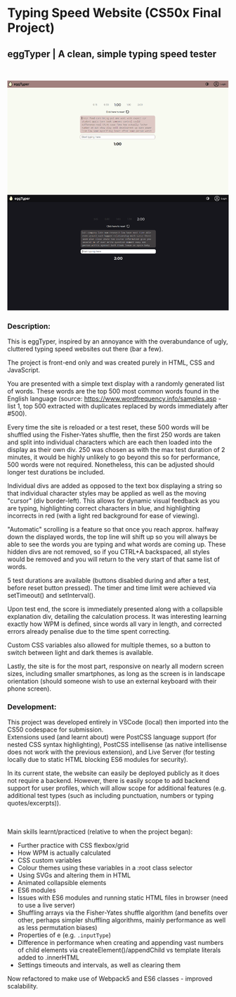 # Typing Speed Website (CS50x Final Project)

## eggTyper | A clean, simple typing speed tester
<br>

![screenshot](./eggTyper.png)

### Description:

This is eggTyper, inspired by an annoyance with the overabundance of ugly, cluttered typing speed websites out there (bar a few).

The project is front-end only and was created purely in HTML, CSS and JavaScript.

You are presented with a simple text display with a randomly generated list of words.
These words are the top 500 most common words found in the English language (source: https://www.wordfrequency.info/samples.asp - list 1, top 500 extracted with duplicates replaced by words immediately after #500).

Every time the site is reloaded or a test reset, these 500 words will be shuffled using the Fisher-Yates shuffle, then the first 250 words are taken and split into individual characters which are each then loaded into the display as their own div. 250 was chosen as with the max test duration of 2 minutes, it would be highly unlikely to go beyond this so for performance, 500 words were not required. Nonetheless, this can be adjusted should longer test durations be included.

Individual divs are added as opposed to the text box displaying a string so that individual character styles may be applied as well as the moving "cursor" (div border-left). This allows for dynamic visual feedback as you are typing, highlighting correct characters in blue, and highlighting incorrects in red (with a light red background for ease of viewing).

"Automatic" scrolling is a feature so that once you reach approx. halfway down the displayed words, the top line will shift up so you will always be able to see the words you are typing and what words are coming up. These hidden divs are not removed, so if you CTRL+A backspaced, all styles would be removed and you will return to the very start of that same list of words.

5 test durations are available (buttons disabled during and after a test, before reset button pressed). The timer and time limit were achieved via setTimeout() and setInterval().

Upon test end, the score is immediately presented along with a collapsible explanation div, detailing the calculation process. It was interesting learning exactly how WPM is defined, since words all vary in length, and corrected errors already penalise due to the time spent correcting.

Custom CSS variables also allowed for multiple themes, so a button to switch between light and dark themes is available.

Lastly, the site is for the most part, responsive on nearly all modern screen sizes, including smaller smartphones, as long as the screen is in landscape orientation (should someone wish to use an external keyboard with their phone screen).
<br>

### Development:
This project was developed entirely in VSCode (local) then imported into the CS50 codespace for submission.<br>
Extensions used (and learnt about) were PostCSS language support (for nested CSS syntax highlighting), PostCSS intellisense (as native intellisense does not work with the previous extension), and Live Server (for testing locally due to static HTML blocking ES6 modules for security).

In its current state, the website can easily be deployed publicly as it does not require a backend. However, there is easily scope to add backend support for user profiles, which will allow scope for additional features (e.g. additional test types (such as including punctuation, numbers or typing quotes/excerpts)).

<br>
<br>
Main skills learnt/practiced (relative to when the project began):

- Further practice with CSS flexbox/grid
- How WPM is actually calculated
- CSS custom variables
- Colour themes using these variables in a :root class selector
- Using SVGs and altering them in HTML
- Animated collapsible elements
- ES6 modules
- Issues with ES6 modules and running static HTML files in browser (need to use a live server)
- Shuffling arrays via the Fisher-Yates shuffle algorithm (and benefits over other, perhaps simpler shuffling algorithms, mainly performance as well as less permutation biases)
- Properties of e (e.g. `.inputType`)
- Difference in performance when creating and appending vast numbers of child elements via createElement()/appendChild vs template literals added to .innerHTML
- Settings timeouts and intervals, as well as clearing them

Now refactored to make use of Webpack5 and ES6 classes - improved scalability.